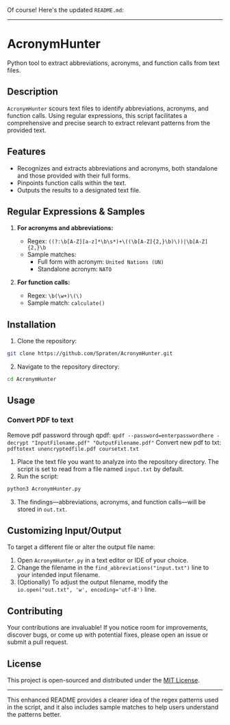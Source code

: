 Of course! Here's the updated `README.md`:

---

# AcronymHunter

Python tool to extract abbreviations, acronyms, and function calls from text files.

## Description

`AcronymHunter` scours text files to identify abbreviations, acronyms, and function calls. Using regular expressions, this script facilitates a comprehensive and precise search to extract relevant patterns from the provided text.

## Features

- Recognizes and extracts abbreviations and acronyms, both standalone and those provided with their full forms.
- Pinpoints function calls within the text.
- Outputs the results to a designated text file.

## Regular Expressions & Samples

1. **For acronyms and abbreviations:** 
    - Regex: `((?:\b[A-Z][a-z]*\b\s*)+\((\b[A-Z]{2,}\b)\))|\b[A-Z]{2,}\b`
    - Sample matches:
      - Full form with acronym: `United Nations (UN)`
      - Standalone acronym: `NATO`

2. **For function calls:** 
    - Regex: `\b(\w+)\(\)`
    - Sample match: `calculate()`

## Installation

1. Clone the repository:
```bash
git clone https://github.com/Spraten/AcronymHunter.git
```
2. Navigate to the repository directory:
```bash
cd AcronymHunter
```

## Usage
### Convert PDF to text 
Remove pdf password through qpdf: 
```qpdf --password=enterpasswordhere -decrypt "InputFilename.pdf" "OutputFilename.pdf"```
Convert new pdf to txt: ```pdftotext unencryptedfile.pdf coursetxt.txt```

1. Place the text file you want to analyze into the repository directory. The script is set to read from a file named `input.txt` by default.
2. Run the script:
```bash
python3 AcronymHunter.py
```
3. The findings—abbreviations, acronyms, and function calls—will be stored in `out.txt`.

## Customizing Input/Output

To target a different file or alter the output file name:

1. Open `AcronymHunter.py` in a text editor or IDE of your choice.
2. Change the filename in the `find_abbreviations("input.txt")` line to your intended input filename.
3. (Optionally) To adjust the output filename, modify the `io.open("out.txt", 'w', encoding='utf-8')` line.

## Contributing

Your contributions are invaluable! If you notice room for improvements, discover bugs, or come up with potential fixes, please open an issue or submit a pull request.

## License

This project is open-sourced and distributed under the [MIT License](LICENSE).

---

This enhanced README provides a clearer idea of the regex patterns used in the script, and it also includes sample matches to help users understand the patterns better.
